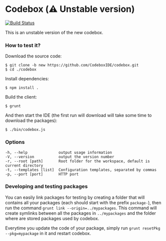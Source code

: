 # Codebox (:warning: Unstable version)

[![Build Status](https://travis-ci.org/CodeboxIDE/codebox.png?branch=master)](https://travis-ci.org/CodeboxIDE/codebox)


This is an unstable version of the new codebox.

### How to test it?

Download the source code:

```
$ git clone -b new https://github.com/CodeboxIDE/codebox.git
$ cd ./codebox
```

Install dependencies:

```
$ npm install .
```

Build the client:

```
$ grunt
```

And then start the IDE (the first run will download will take some time to download the packages):

```
$ ./bin/codebox.js
```

### Options

```
-h, --help              output usage information
-V, --version           output the version number
-r, --root [path]       Root folder for the workspace, default is current directory
-t, --templates [list]  Configuration templates, separated by commas
-p, --port [port]       HTTP port
```

### Developing and testing packages

You can easily link packages for testing by creating a folder that will contains all your packages (each should start with the prefix `package-`), then run the command `grunt link --origin=../mypackages`. This command will create symlinks between all the packages in `../mypackages` and the folder where are stored packages used by codebox.

Everytime you update the code of your package, simply run `grunt resetPkg --pkg=mypackage` in it and restart codebox.


